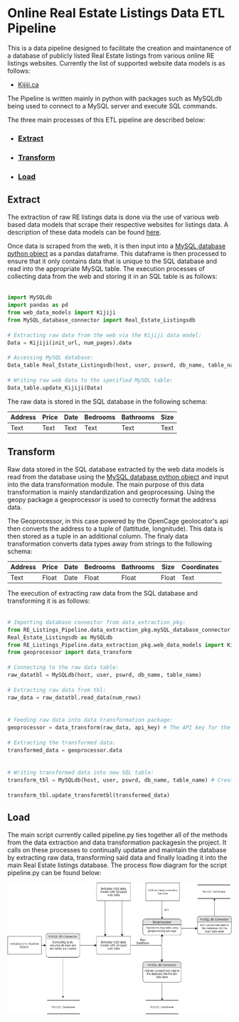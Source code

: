 # Online Real Estate Listings Data ETL Pipeline 
This is a data pipeline designed to facilitate the creation and maintanence of a database of publicly listed Real Estate listings from various online RE listings websites. Currently the list of supported website data models is as follows:

- [Kijiji.ca](https://github.com/MatthewTe/ETL-Data-Models)

The Pipeline is written mainly in python with packages such as MySQLdb being used to connect to a MySQL server and execute SQL commands.

The three main processes of this ETL pipeline are described below:
- ### [Extract](https://github.com/MatthewTe/Public-Real-Estate-Listings-Data-Pipeline/blob/master/README.md#extract-1)
- ### [Transform](https://github.com/MatthewTe/Public-Real-Estate-Listings-Data-Pipeline/blob/master/README.md#transform-1)
- ### [Load](https://github.com/MatthewTe/Public-Real-Estate-Listings-Data-Pipeline/blob/master/README.md#load-1)

## Extract
The extraction of raw RE listings data is done via the use of various web based data models that scrape their respective websites for listings data. A description of these data models can be found [here](https://github.com/MatthewTe/ETL-Data-Models). 

Once data is scraped from the web, it is then input into a [MySQL database python object](https://github.com/MatthewTe/Public-Real-Estate-Listings-Data-Pipeline/blob/master/RE_Listings_Pipeline/data_extraction/MySQL_database_connector.py) as a pandas dataframe. This dataframe is then processed to ensure that it only contains data that is unique to the SQL database and read into the appropriate MySQL table. The execution processes of collecting data from the web and storing it in an SQL table is as follows:

```python

import MySQLdb
import pandas as pd
from web_data_models import Kijiji
from MySQL_database_connector import Real_Estate_Listingsdb

# Extracting raw data from the web via the Kijiji data model:
Data = Kijiji(init_url, num_pages).data

# Accessing MySQL database: 
Data_table Real_Estate_Listingsdb(host, user, psswrd, db_name, table_name)

# Writing raw web data to the specified MySQL table:
Data_table.update_Kijiji(Data)
```
The raw data is stored in the SQL database in the following schema:

| Address| Price | Date           | Bedrooms        | Bathrooms      | Size           |
| -------| ----- | -------------- |-----------------|----------------|----------------|
| Text   | Text  |       Text     |      Text       | Text           | Text           |

## Transform
Raw data stored in the SQL database extracted by the web data models is read from the database using the [MySQL database python object](https://github.com/MatthewTe/Public-Real-Estate-Listings-Data-Pipeline/blob/master/RE_Listings_Pipeline/data_extraction/MySQL_database_connector.py) and input into the data transformation module. The main purpose of this data transformation is mainly standardization and geoprocessing. Using the geopy package a geoprocessor is used to correctly format the address data.

The Geoprocessor, in this case powered by the OpenCage geolocator's api then converts the address to a tuple of (lattitude, longnitude). This data is then stored as a tuple in an additional column. The finaly data transformation converts data types away from strings to the following schema:

|Address|Price|Date|Bedrooms|Bathrooms|Size |Coordinates|
|-------|-----|----|--------|---------|-----|-----------|
|Text   |Float|Date|Float   |Float    |Float|Text       |

The execution of extracting raw data from the SQL database and transforming it is as follows:
```python

# Importing database connector from data_extraction_pkg:
from RE_Listings_Pipeline.data_extraction_pkg.mySQL_database_connector import \
Real_Estate_Listingsdb as MySQLdb
from RE_Listings_Pipeline.data_extraction_pkg.web_data_models import Kijiji
from geoprocessor import data_transform

# Connecting to the raw data table:
raw_datatbl = MySQLdb(host, user, pswrd, db_name, table_name)

# Extracting raw data from tbl:
raw_data = raw_datatbl.read_data(num_rows)


# Feeding raw data into data transformation package:
geoprocessor = data_transform(raw_data, api_key) # The API key for the OpenCage geoprocessor API.

# Extracting the transformed data:
transformed_data = geoprocessor.data


# Writing transformed data into new SQL table:
transform_tbl = MySQLdb(host, user, pswrd, db_name, table_name) # Creating new connection to db to a new table.

transform_tbl.update_transformtbl(transformed_data)
```

## Load
The main script currently called pipeline.py ties together all of the methods from the data extraction and data transformation packagesin the project. It calls on these processes to continually updatae and maintain the database by extracting raw data, transforming said data and finally loading it into the main Real Estate listings database. The process flow diagram for the script pipeline.py can be found below:

![Image Not Found](https://github.com/MatthewTe/Public-Real-Estate-Listings-Data-Pipeline/blob/master/resources/Process_flow_diagram.png)




